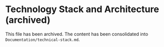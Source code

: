 <!-- Archived: consolidated into Documentation/technical-stack.md -->

# Technology Stack and Architecture (archived)

This file has been archived. The content has been consolidated into `Documentation/technical-stack.md`.
